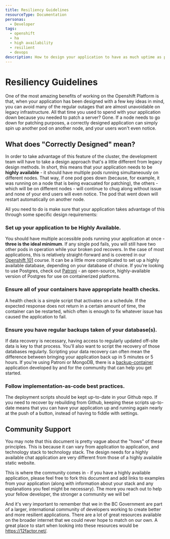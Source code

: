 ```yaml
---
title: Resiliency Guidelines
resourceType: Documentation
personas: 
  - Developer
tags:
  - openshift
  - ha
  - high availability
  - resilient
  - devops
description: How to design your application to have as much uptime as possible.
---
```


# Resiliency Guidelines

One of the most amazing benefits of working on the Openshift Platform is that, when your application has been designed with a few key ideas in mind, you can avoid many of the regular outages that are almost unavoidable on legacy infrastructure.
All that time you used to spend with your application down because you needed to patch a server? Gone.
If a node needs to go down for patching purposes, a correctly designed application can simply spin up another pod on another node, and your users won't even notice.

## What does "Correctly Designed" mean?

In order to take advantage of this feature of the cluster, the development team will have to take a design approach that's a little different from legacy design methods.
In short, this means that your application needs to be **highly available** - it should have multiple pods running simultaneously on different nodes. That way, if one pod goes down (because, for example, it was running on a node that is being evacuated for patching), the others - which will be on different nodes - will continue to chug along without issue and none of your end users will even notice.
The pod that went down will restart automatically on another node.

All you need to do is make sure that your application takes advantage of this through some specific design requirements:

### Set up your application to be Highly Available. 

You should have multiple accessible pods running your application at once - **three is the ideal minimum**.
If any single pod fails, you will still have two other pods in operation while your broken pod recovers.
In the case of most applications, this is relatively straight-forward and is covered in our [Openshift 101](https://developer.gov.bc.ca/ExchangeLab-Course:-Openshift-101) course.
It can be a little more complicated to set up a highly available database, depending on your database of choice.
If you're looking to use Postgres, check out [Patroni](https://github.com/BCDevOps/platform-services/tree/master/apps/pgsql/patroni) - an open-source, highly-available version of Postgres for use on containerized platforms.

### Ensure all of your containers have appropriate health checks. 

A health check is a simple script that activates on a schedule. 
If the expected response does not return in a certain amount of time, the container can be restarted, which often is enough to fix whatever issue has caused the application to fail.

### Ensure you have regular backups taken of your database(s). 

If data recovery is necessary, having access to regularly updated off-site data is key to that process.
You'll also want to script the recovery of those databases regularly. 
Scripting your data recovery can often mean the difference between bringing your application back up in 5 minutes or 5 hours.
If you're using Patroni or MongoDB, there is a [backup-container](https://github.com/BCDevOps/backup-container) application developed by and for the community that can help you get started.

### Follow implementation-as-code best practices. 

The deployment scripts should be kept up-to-date in your Github repo. 
If you need to recover by rebuilding from Github, keeping these scripts up-to-date means that you can have your application up and running again nearly at the push of a button, instead of having to fiddle with settings.

## Community Support

You may note that this document is pretty vague about the "hows" of these principles. This is because it can vary from application to application, and technology stack to technology stack.
The design needs for a highly available chat application are very different from those of a highly available static website. 

This is where the community comes in - if you have a highly available application, please feel free to fork this document and add links to examples from your application (along with information about your stack and any explanations you feel might be necessary).
The more you reach out to help your fellow developer, the stronger a community we will be!

And it's very important to remember that we in the BC Government are part of a larger, international community of developers working to create better and more resilient applications.
There are a lot of great resources available on the broader internet that we could never hope to match on our own. A great place to start when looking into these resources would be https://12factor.net/.
